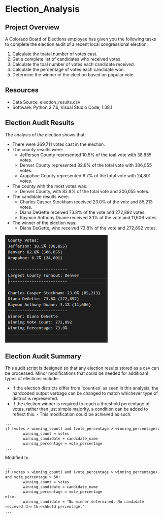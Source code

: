 # Election_Analysis

## Project Overview
A Colorado Board of Elections employee has given you the following tasks to complete the election audit of a recent local congressional election.

1. Calculate the toatal number of votes cast.
2. Get a complete list of candidates who received votes.
3. Calculate the toal number of votes each candidate received.
4. Calculate the percentage of votes each candidate won.
5. Determine the winner of the election based on popular vote.

## Resources
 - Data Source: election_results.csv
 - Software: Python 3.7.6, Visual Studio Code, 1.38.1 
 
 ## Election Audit Results
 The analysis of the election shows that:
  - There were 369,711 votes cast in the election.
  - The county results were:
    - Jefferson County represented 10.5% of the toal vote with 38,855 votes.
    - Denver County represented 82.8% of the total vote with 306,055 votes.
    - Arapahoe County represented 6.7% of the total vote with 24,801 votes.
  - The county with the most votes was:
    - Denver County, with 82.8% of the total vote and 306,055 votes.
  - The candidate results were:
    - Charles Casper Stockham received 23.0% of the vote and 85,213 votes.
    - Diana DeGette received 73.8% of the vote and 272,892 votes.
    - Raymon Anthony Doane received 3.1% of the vote and 11,606 votes.
  - The winner of the election was:
    - Diana DeGette, who received 73.8% of the vote and 272,892 votes.
    
  ![Election_summary](https://github.com/hkoivisto/Election_Analysis/blob/master/Resources/Election_Summary.png)
    
  ## Election Audit Summary
  This audit script is designed so that any election results stored as a csv can be processed. 
  Minor modifications that could be needed for additioanl types of elections include:
   - If the election districts differ from 'counties' as seen in this analysis, the hardcoded output verbage can be changed to match whichever type of district is represented.
   - If the election winner is required to reach a threshold percentage of votes, rather than just simple majority, a condition can be added to reflect this.
    - This modification could be achieved as such:
    
    ...
    if (votes > winning_count) and (vote_percentage > winning_percentage):
            winning_count = votes
            winning_candidate = candidate_name
            winning_percentage = vote_percentage
    ...
    
   Modified to:
   
    ...
    if (votes > winning_count) and (vote_percentage > winning_percentage) and vote_percentage > 50:
            winning_count = votes
            winning_candidate = candidate_name
            winning_percentage = vote_percentage
    else:
            winning_candidate = "No winner determined. No candidate recieved the threshhold percentage."
    ...
   
   
    

  
